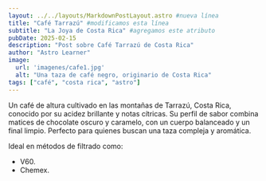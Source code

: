 ```yaml
---
layout: ../../layouts/MarkdownPostLayout.astro #nueva línea
title: "Café Tarrazú" #modificamos esta línea
subtitle: "La Joya de Costa Rica" #agregamos este atributo
pubDate: 2025-02-15
description: "Post sobre Café Tarrazú de Costa Rica"
author: "Astro Learner"
image:
  url: 'imagenes/cafe1.jpg'
  alt: "Una taza de café negro, originario de Costa Rica"
tags: ["café", "costa rica", "astro"]
---
```


Un café de altura cultivado en las montañas de Tarrazú, Costa Rica, conocido por su acidez brillante y notas cítricas. Su perfil de sabor combina matices de chocolate oscuro y caramelo, con un cuerpo balanceado y un final limpio. Perfecto para quienes buscan una taza compleja y aromática. 

Ideal en métodos de filtrado como:
- V60.
- Chemex.